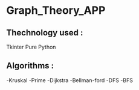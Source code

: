 # Graph_Theory_APP

## Thechnology used :

Tkinter
Pure Python

## Algorithms :


-Kruskal
-Prime
-Dijkstra
-Bellman-ford
-DFS
-BFS
